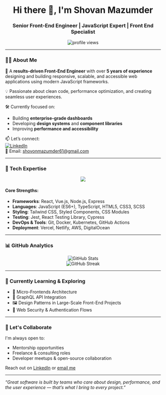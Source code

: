 <h1 align="center">Hi there 👋, I'm Shovan Mazumder</h1>
<h3 align="center">Senior Front-End Engineer | JavaScript Expert | Front End Specialist</h3>

<p align="center">
  <img src="https://komarev.com/ghpvc/?username=shovanmazumder&label=Profile%20views&color=0e75b6&style=flat" alt="profile views" />
</p>

---

### 🧑‍💼 About Me

🎯 A **results-driven Front-End Engineer** with over **5 years of experience** designing and building responsive, scalable, and accessible web applications using modern JavaScript frameworks.

💡 Passionate about clean code, performance optimization, and creating seamless user experiences.

🛠️ Currently focused on:
- Building **enterprise-grade dashboards**
- Developing **design systems** and **component libraries**
- Improving **performance and accessibility**

📫 Let’s connect:  
[![LinkedIn](https://img.shields.io/badge/LinkedIn-blue?style=flat-square&logo=linkedin&logoColor=white)](https://www.linkedin.com/in/shovan-mazumder/)  
📧 Email: [shovonmazumder61@gmail.com](mailto:shovonmazumder61@gmail.com)

---

### 🔧 Tech Expertise

<p align="center">
  <img src="https://skillicons.dev/icons?i=react,vue,js,ts,html,css,tailwind,nodejs,express,styledcomponents,sass,git,docker,kubernetes" />
</p>

#### Core Strengths:
- **Frameworks**: React, Vue.js, Node.js, Express
- **Languages**: JavaScript (ES6+), TypeScript, HTML5, CSS3, SCSS
- **Styling**: Tailwind CSS, Styled Components, CSS Modules
- **Testing**: Jest, React Testing Library, Cypress
- **DevOps & Tools**: Git, Docker, Kubernetes, GitHub Actions
- **Deployment**: Vercel, Netlify, AWS, DigitalOcean

---


### 📊 GitHub Analytics

<p align="center">
  <img src="https://github-readme-stats.vercel.app/api?username=shovanmazumder&show_icons=true&theme=react&hide=issues&hide_border=true" alt="GitHub Stats" />
  <br />
  <img src="https://github-readme-streak-stats.herokuapp.com/?user=shovanmazumder&theme=react&hide_border=true" alt="GitHub Streak" />
</p>

---

### 🧠 Currently Learning & Exploring

- 🧩 Micro-Frontends Architecture
- 🧬 GraphQL API Integration
- 🖼️ Design Patterns in Large-Scale Front-End Projects
- 🔐 Web Security & Authentication Flows

---

### 🤝 Let's Collaborate

I'm always open to:
- Mentorship opportunities
- Freelance & consulting roles
- Developer meetups & open-source collaboration

Reach out on [LinkedIn](https://www.linkedin.com/in/shovan-mazumder/) or [email me](mailto:shovonmazumder61@gmail.com)

---

_“Great software is built by teams who care about design, performance, and the user experience — that’s what I bring to every project.”_

